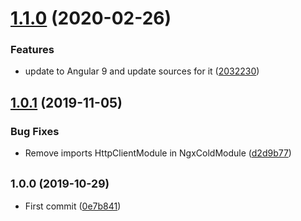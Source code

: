 # [1.1.0](https://github.com/EndyKaufman/ngx-cold/compare/1.0.1...1.1.0) (2020-02-26)


### Features

* update to Angular 9 and update sources for it ([2032230](https://github.com/EndyKaufman/ngx-cold/commit/20322303c45c52a6984060c34e059432bd793f26))



## [1.0.1](https://github.com/EndyKaufman/ngx-cold/compare/1.0.0...1.0.1) (2019-11-05)


### Bug Fixes

* Remove imports HttpClientModule in NgxColdModule ([d2d9b77](https://github.com/EndyKaufman/ngx-cold/commit/d2d9b77984c6036264b8f95066e7cd176d6caa63))



## <small>1.0.0 (2019-10-29)</small>

- First commit ([0e7b841](https://github.com/EndyKaufman/ngx-cold/commit/0e7b841))
